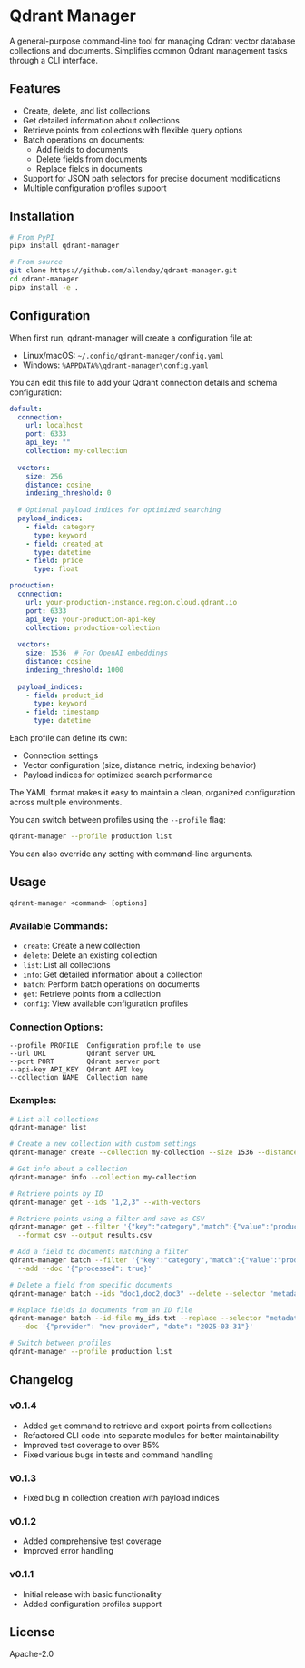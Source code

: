 # Qdrant Manager

A general-purpose command-line tool for managing Qdrant vector database collections and documents. Simplifies common Qdrant management tasks through a CLI interface.

## Features

- Create, delete, and list collections
- Get detailed information about collections
- Retrieve points from collections with flexible query options
- Batch operations on documents:
  - Add fields to documents
  - Delete fields from documents
  - Replace fields in documents
- Support for JSON path selectors for precise document modifications
- Multiple configuration profiles support

## Installation

```bash
# From PyPI
pipx install qdrant-manager

# From source
git clone https://github.com/allenday/qdrant-manager.git
cd qdrant-manager
pipx install -e .
```

## Configuration

When first run, qdrant-manager will create a configuration file at:
- Linux/macOS: `~/.config/qdrant-manager/config.yaml`
- Windows: `%APPDATA%\qdrant-manager\config.yaml`

You can edit this file to add your Qdrant connection details and schema configuration:

```yaml
default:
  connection:
    url: localhost
    port: 6333
    api_key: ""
    collection: my-collection
  
  vectors:
    size: 256
    distance: cosine
    indexing_threshold: 0
  
  # Optional payload indices for optimized searching
  payload_indices:
    - field: category
      type: keyword
    - field: created_at
      type: datetime
    - field: price
      type: float

production:
  connection:
    url: your-production-instance.region.cloud.qdrant.io
    port: 6333
    api_key: your-production-api-key
    collection: production-collection
  
  vectors:
    size: 1536  # For OpenAI embeddings
    distance: cosine
    indexing_threshold: 1000
  
  payload_indices:
    - field: product_id
      type: keyword
    - field: timestamp
      type: datetime
```

Each profile can define its own:
- Connection settings 
- Vector configuration (size, distance metric, indexing behavior)
- Payload indices for optimized search performance

The YAML format makes it easy to maintain a clean, organized configuration across multiple environments.

You can switch between profiles using the `--profile` flag:

```bash
qdrant-manager --profile production list
```

You can also override any setting with command-line arguments.

## Usage

```
qdrant-manager <command> [options]
```

### Available Commands:

- `create`: Create a new collection
- `delete`: Delete an existing collection
- `list`: List all collections
- `info`: Get detailed information about a collection
- `batch`: Perform batch operations on documents
- `get`: Retrieve points from a collection
- `config`: View available configuration profiles

### Connection Options:

```
--profile PROFILE  Configuration profile to use
--url URL          Qdrant server URL
--port PORT        Qdrant server port
--api-key API_KEY  Qdrant API key
--collection NAME  Collection name
```

### Examples:

```bash
# List all collections
qdrant-manager list

# Create a new collection with custom settings
qdrant-manager create --collection my-collection --size 1536 --distance euclid

# Get info about a collection
qdrant-manager info --collection my-collection

# Retrieve points by ID
qdrant-manager get --ids "1,2,3" --with-vectors

# Retrieve points using a filter and save as CSV
qdrant-manager get --filter '{"key":"category","match":{"value":"product"}}' \
  --format csv --output results.csv

# Add a field to documents matching a filter
qdrant-manager batch --filter '{"key":"category","match":{"value":"product"}}' \
  --add --doc '{"processed": true}'

# Delete a field from specific documents
qdrant-manager batch --ids "doc1,doc2,doc3" --delete --selector "metadata.temp_data"

# Replace fields in documents from an ID file
qdrant-manager batch --id-file my_ids.txt --replace --selector "metadata.source" \
  --doc '{"provider": "new-provider", "date": "2025-03-31"}'

# Switch between profiles
qdrant-manager --profile production list
```

## Changelog

### v0.1.4
- Added `get` command to retrieve and export points from collections
- Refactored CLI code into separate modules for better maintainability
- Improved test coverage to over 85%
- Fixed various bugs in tests and command handling

### v0.1.3
- Fixed bug in collection creation with payload indices

### v0.1.2
- Added comprehensive test coverage
- Improved error handling

### v0.1.1
- Initial release with basic functionality
- Added configuration profiles support

## License

Apache-2.0